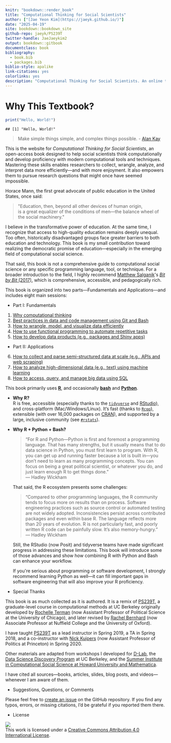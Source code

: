 ```yaml
---
knitr: "bookdown::render_book"
title: "Computational Thinking for Social Scientists"
author: ["[Jae Yeon Kim](https://jaeyk.github.io/)"]
date: "2025-04-19"
site: bookdown::bookdown_site
github-repo: jaeyk/PS239T
twitter-handle: JaeJaeykim2
output: bookdown::gitbook
documentclass: book
bibliography:
  - book.bib
  - packages.bib
biblio-style: apalike
link-citations: yes
colorlinks: yes
description: "Computational Thinking for Social Scientists. An online textbook for teaching computational tools and techniques to social scientists."
---
```


# Why This Textbook?


``` r
print("Hello, World!")
```

```
## [1] "Hello, World!"
```

> Make simple things simple, and complex things possible. - [Alan Kay](https://www.quora.com/What-is-the-story-behind-Alan-Kay-s-adage-Simple-things-should-be-simple-complex-things-should-be-possible)

This is the website for *Computational Thinking for Social Scientists*, an open-access book designed to help social scientists think computationally and develop proficiency with modern computational tools and techniques. Mastering these skills enables researchers to collect, wrangle, analyze, and interpret data more efficiently—and with more enjoyment. It also empowers them to pursue research questions that might once have seemed impossible.

Horace Mann, the first great advocate of public education in the United States, once said:

> "Education, then, beyond all other devices of human origin,  
> is a great equalizer of the conditions of men—the balance wheel of the social machinery."

I believe in the transformative power of education. At the same time, I recognize that access to high-quality education remains deeply unequal. Too often, historically disadvantaged groups face greater barriers to both education and technology. This book is my small contribution toward realizing the democratic promise of education—especially in the emerging field of computational social science.

That said, this book is not a comprehensive guide to computational social science or any specific programming language, tool, or technique. For a broader introduction to the field, I highly recommend [Matthew Salganik](http://www.princeton.edu/~mjs3/)'s [*Bit by Bit* (2017)](https://www.bitbybitbook.com/), which is comprehensive, accessible, and pedagogically rich.

This book is organized into two parts—Fundamentals and Applications—and includes eight main sessions:

- Part I: Fundamentals

1. [Why computational thinking](#motivation)  
2. [Best practices in data and code management using Git and Bash](#git_bash)  
3. [How to wrangle, model, and visualize data efficiently](#tidy_data)  
4. [How to use functional programming to automate repetitive tasks](#functional_programming)  
5. [How to develop data products (e.g., packages and Shiny apps)](#products)  

- Part II: Applications

6. [How to collect and parse semi-structured data at scale (e.g., APIs and web scraping)](#semi_structured_data)  
7. [How to analyze high-dimensional data (e.g., text) using machine learning](#machine_learning)  
8. [How to access, query, and manage big data using SQL](#big_data)  

This book primarily uses [**R**](https://www.r-project.org/about.html), and occasionally [**bash**](https://www.gnu.org/software/bash/) and [**Python**](https://www.python.org/about/).

- **Why R?**  
  R is free, accessible (especially thanks to the [`tidyverse`](https://www.tidyverse.org/) and [RStudio](https://posit.co)), and cross-platform (Mac/Windows/Linux). It’s fast (thanks to [`Rcpp`](https://cran.r-project.org/web/packages/Rcpp/index.html)), extensible (with over 16,000 packages on [CRAN](https://cran.r-project.org/web/packages/)), and supported by a large, inclusive community (see [`#rstats`](https://twitter.com/search?q=%23rstats&src=typed_query)).

- **Why R + Python + Bash?**  
  > “For R and Python—Python is first and foremost a programming language. That has many strengths, but it usually means that to do data science in Python, you must first learn to program. With R, you can get up and running faster because a lot is built in—you don’t need to learn as many programming concepts. You can focus on being a great political scientist, or whatever you do, and just learn enough R to get things done.”  
  > — Hadley Wickham

  That said, the R ecosystem presents some challenges:  
  > “Compared to other programming languages, the R community tends to focus more on results than on process. Software engineering practices such as source control or automated testing are not widely adopted. Inconsistencies persist across contributed packages and even within base R. The language reflects more than 20 years of evolution. R is not particularly fast, and poorly written R code can be painfully slow. It’s also memory-hungry.”  
  > — Hadley Wickham

  Still, the RStudio (now Posit) and tidyverse teams have made significant progress in addressing these limitations. This book will introduce some of those advances and show how combining R with Python and Bash can enhance your workflow.

  If you're serious about programming or software development, I strongly recommend learning Python as well—it can fill important gaps in software engineering that will also improve your R proficiency.

- Special Thanks

This book is as much collected as it is authored. It is a remix of [PS239T](https://github.com/rochelleterman/PS239T), a graduate-level course in computational methods at UC Berkeley originally developed by [Rochelle Terman](http://rochelleterman.com/) (now Assistant Professor of Political Science at the University of Chicago), and later revised by [Rachel Bernhard](http://rachelbernhard.com/) (now Associate Professor at Nuffield College and the University of Oxford).  

I have taught [PS239T](https://github.com/PS239T/spring_2021) as a lead instructor in Spring 2019, a TA in Spring 2018, and a co-instructor with [Nick Kuipers](https://nicholaskuipers.com/) (now Assistant Professor of Politics at Princeton) in Spring 2020.

Other materials are adapted from workshops I developed for [D-Lab](https://dlab.berkeley.edu/), the [Data Science Discovery Program](https://data.berkeley.edu/research/discovery-program-home) at UC Berkeley, and the [Summer Institute in Computational Social Science at Howard University and Mathematica](https://sicss.io/2021/howard-mathematica/).

I have cited all sources—books, articles, slides, blog posts, and videos—whenever I am aware of them.

- Suggestions, Questions, or Comments

Please feel free to [create an issue](https://github.com/jaeyk/PS239T/issues) on the GitHub repository. If you find any typos, errors, or missing citations, I’d be grateful if you reported them there.

- License

![](https://licensebuttons.net/l/by/4.0/88x31.png)  
This work is licensed under a [Creative Commons Attribution 4.0 International License](https://creativecommons.org/licenses/by/4.0/).
